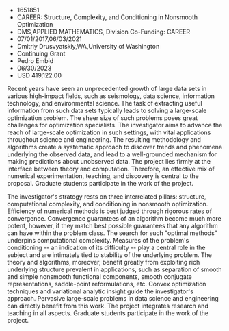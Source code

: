
* 1651851
* CAREER: Structure, Complexity, and Conditioning in Nonsmooth Optimization
* DMS,APPLIED MATHEMATICS, Division Co-Funding: CAREER
* 07/01/2017,06/03/2021
* Dmitriy Drusvyatskiy,WA,University of Washington
* Continuing Grant
* Pedro Embid
* 06/30/2023
* USD 419,122.00

Recent years have seen an unprecedented growth of large data sets in various
high-impact fields, such as seismology, data science, information technology,
and environmental science. The task of extracting useful information from such
data sets typically leads to solving a large-scale optimization problem. The
sheer size of such problems poses great challenges for optimization specialists.
The investigator aims to advance the reach of large-scale optimization in such
settings, with vital applications throughout science and engineering. The
resulting methodology and algorithms create a systematic approach to discover
trends and phenomena underlying the observed data, and lead to a well-grounded
mechanism for making predictions about unobserved data. The project lies firmly
at the interface between theory and computation. Therefore, an effective mix of
numerical experimentation, teaching, and discovery is central to the proposal.
Graduate students participate in the work of the project.

The investigator's strategy rests on three interrelated pillars: structure,
computational complexity, and conditioning in nonsmooth optimization. Efficiency
of numerical methods is best judged through rigorous rates of convergence.
Convergence guarantees of an algorithm become much more potent, however, if they
match best possible guarantees that any algorithm can have within the problem
class. The search for such "optimal methods" underpins computational complexity.
Measures of the problem's conditioning -- an indication of its difficulty --
play a central role in the subject and are intimately tied to stability of the
underlying problem. The theory and algorithms, moreover, benefit greatly from
exploiting rich underlying structure prevalent in applications, such as
separation of smooth and simple nonsmooth functional components, smooth
conjugate representations, saddle-point reformulations, etc. Convex optimization
techniques and variational analytic insight guide the investigator's approach.
Pervasive large-scale problems in data science and engineering can directly
benefit from this work. The project integrates research and teaching in all
aspects. Graduate students participate in the work of the project.

